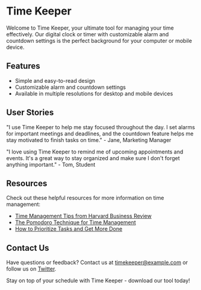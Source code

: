 <!--font:Open Sans-->

# Time Keeper

Welcome to Time Keeper, your ultimate tool for managing your time effectively. Our digital clock or timer with customizable alarm and countdown settings is the perfect background for your computer or mobile device.

## Features

- Simple and easy-to-read design
- Customizable alarm and countdown settings
- Available in multiple resolutions for desktop and mobile devices

## User Stories

"I use Time Keeper to help me stay focused throughout the day. I set alarms for important meetings and deadlines, and the countdown feature helps me stay motivated to finish tasks on time." - Jane, Marketing Manager

"I love using Time Keeper to remind me of upcoming appointments and events. It's a great way to stay organized and make sure I don't forget anything important." - Tom, Student

## Resources

Check out these helpful resources for more information on time management:

- [Time Management Tips from Harvard Business Review](#)
- [The Pomodoro Technique for Time Management](#)
- [How to Prioritize Tasks and Get More Done](#)

## Contact Us

Have questions or feedback? Contact us at [timekeeper@example.com](mailto:timekeeper@example.com) or follow us on [Twitter](#). 

Stay on top of your schedule with Time Keeper - download our tool today!

<!--

Write me content for website with wallpaper which alt text is:

"A wallpaper featuring a simple graphic of a digital clock or timer, with space for setting alarms and countdowns."

The name/title of the page should not be 1:1 copy of the alt text but rather a real content of the website which is using this wallpaper.

- Use markdown format 
- Start with heading
- Heading should be short and concise
- The content should look like a real website 
- The website should not be about the wallpaper, wallpaper is just a related background
- Heading should be contain work "wallpaper" or "background"
- Include real sections like references, contact, user stories, etc. use things relevant to the page purpose.
- Feel free to use structure like headings, bullets, numbering, blockquotes, paragraphs, horizontal lines, etc.
- You can use formatting like bold or _italic_
- You can include UTF-8 emojis
- Links should be only #hash anchors (and you can refer to the document itself)
- Do not include images


---


# Time Keeper - A Wallpaper to Help You Stay on Schedule

Welcome to Time Keeper, a website dedicated to helping you manage your time effectively. Our simple graphic wallpaper features a digital clock or timer with space for setting alarms and countdowns. Use it as a background on your computer or mobile device to keep track of your schedule and stay on task.

## Features

- Simple and easy-to-read design
- Customizable alarm and countdown settings
- Available in multiple resolutions for desktop and mobile devices

## User Stories

"I use the Time Keeper wallpaper on my work computer to help me stay focused throughout the day. I set alarms for important meetings and deadlines, and the countdown feature helps me stay motivated to finish tasks on time." - Jane, Marketing Manager

"I love using the Time Keeper wallpaper on my phone to remind me of upcoming appointments and events. It's a great way to stay organized and make sure I don't forget anything important." - Tom, Student

## References

Check out these helpful resources for more information on time management:

- [Time Management Tips from Harvard Business Review](#)
- [The Pomodoro Technique for Time Management](#)
- [How to Prioritize Tasks and Get More Done](#)

## Contact Us

Have questions or feedback? We'd love to hear from you! Contact us at [timekeeper@example.com](mailto:timekeeper@example.com) or follow us on [Twitter](#). 

Stay on top of your schedule with Time Keeper - download our wallpaper today!


---


Heading should not include word "wallpaper". The website should not be about the wallpaper itself, wallpaper is just a related background, rewrite whole content.


---


# Time Keeper - A Tool to Help You Manage Your Time Effectively

Welcome to Time Keeper, a website dedicated to helping you manage your time effectively. Our featured tool is a simple graphic of a digital clock or timer with space for setting alarms and countdowns. Use it as a background on your computer or mobile device to keep track of your schedule and stay on task.

## Features

- Simple and easy-to-read design
- Customizable alarm and countdown settings
- Available in multiple resolutions for desktop and mobile devices

## User Stories

"I use Time Keeper to help me stay focused throughout the day. I set alarms for important meetings and deadlines, and the countdown feature helps me stay motivated to finish tasks on time." - Jane, Marketing Manager

"I love using Time Keeper to remind me of upcoming appointments and events. It's a great way to stay organized and make sure I don't forget anything important." - Tom, Student

## Resources

Check out these helpful resources for more information on time management:

- [Time Management Tips from Harvard Business Review](#)
- [The Pomodoro Technique for Time Management](#)
- [How to Prioritize Tasks and Get More Done](#)

## Contact Us

Have questions or feedback? We'd love to hear from you! Contact us at [timekeeper@example.com](mailto:timekeeper@example.com) or follow us on [Twitter](#). 

Stay on top of your schedule with Time Keeper - download our tool today!


---


Heading is too long, rewrite whole content.


---


# Time Keeper - Manage Your Time Effectively

Welcome to Time Keeper, your ultimate tool for managing your time effectively. Our simple and easy-to-use digital clock or timer with customizable alarm and countdown settings is the perfect background for your computer or mobile device. 

## Features

- Simple and easy-to-read design
- Customizable alarm and countdown settings
- Available in multiple resolutions for desktop and mobile devices

## User Stories

"I use Time Keeper to help me stay focused throughout the day. I set alarms for important meetings and deadlines, and the countdown feature helps me stay motivated to finish tasks on time." - Jane, Marketing Manager

"I love using Time Keeper to remind me of upcoming appointments and events. It's a great way to stay organized and make sure I don't forget anything important." - Tom, Student

## Resources

Check out these helpful resources for more information on time management:

- [Time Management Tips from Harvard Business Review](#)
- [The Pomodoro Technique for Time Management](#)
- [How to Prioritize Tasks and Get More Done](#)

## Contact Us

Have questions or feedback? We'd love to hear from you! Contact us at [timekeeper@example.com](mailto:timekeeper@example.com) or follow us on [Twitter](#). 

Stay on top of your schedule with Time Keeper - download our tool today!


---


Heading is too long, rewrite whole content.


---


# Time Keeper - Your Ultimate Time Management Tool

Welcome to Time Keeper, your ultimate tool for managing your time effectively. Our digital clock or timer with customizable alarm and countdown settings is the perfect background for your computer or mobile device.

## Features

- Simple and easy-to-read design
- Customizable alarm and countdown settings
- Available in multiple resolutions for desktop and mobile devices

## User Stories

"I use Time Keeper to help me stay focused throughout the day. I set alarms for important meetings and deadlines, and the countdown feature helps me stay motivated to finish tasks on time." - Jane, Marketing Manager

"I love using Time Keeper to remind me of upcoming appointments and events. It's a great way to stay organized and make sure I don't forget anything important." - Tom, Student

## Resources

Check out these helpful resources for more information on time management:

- [Time Management Tips from Harvard Business Review](#)
- [The Pomodoro Technique for Time Management](#)
- [How to Prioritize Tasks and Get More Done](#)

## Contact Us

Have questions or feedback? Contact us at [timekeeper@example.com](mailto:timekeeper@example.com) or follow us on [Twitter](#). 

Stay on top of your schedule with Time Keeper - download our tool today!


---


Write me a Google font which is best fitting for the website.

Pick from the list:
- Playfair Display
- Open Sans
- Lato
- Roboto
- Futura
- Poppins
- Lobster
- Exo 2
- Raleway
- IBM Plex Sans
- Inter
- Dancing Script
- Montserrat
- Great Vibes
- Orbitron
- Barlow Condensed
- Alegreya


Write just the font name nothing else.


---


For this website, I would recommend using the "Open Sans" font.

-->
